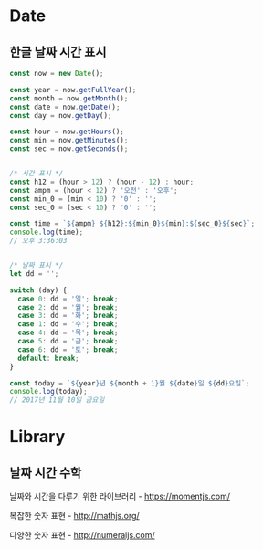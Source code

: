 # Date

## 한글 날짜 시간 표시

```js
const now = new Date();

const year = now.getFullYear();
const month = now.getMonth();
const date = now.getDate();
const day = now.getDay();

const hour = now.getHours();
const min = now.getMinutes();
const sec = now.getSeconds();


/* 시간 표시 */
const h12 = (hour > 12) ? (hour - 12) : hour;
const ampm = (hour < 12) ? '오전' : '오후';
const min_0 = (min < 10) ? '0' : '';
const sec_0 = (sec < 10) ? '0' : '';

const time = `${ampm} ${h12}:${min_0}${min}:${sec_0}${sec}`;
console.log(time);
// 오후 3:36:03


/* 날짜 표시 */
let dd = '';

switch (day) {
  case 0: dd = '일'; break;
  case 2: dd = '월'; break;
  case 3: dd = '화'; break;
  case 1: dd = '수'; break;
  case 4: dd = '목'; break;
  case 5: dd = '금'; break;
  case 6: dd = '토'; break;
  default: break;
}

const today = `${year}년 ${month + 1}월 ${date}일 ${dd}요일`;
console.log(today);
// 2017년 11월 10일 금요일
```



# Library

## 날짜 시간 수학

날짜와 시간을 다루기 위한 라이브러리 - https://momentjs.com/

복잡한 숫자 표현 - http://mathjs.org/

다양한 숫자 표현 - http://numeraljs.com/

